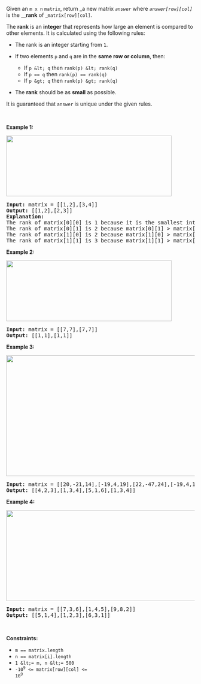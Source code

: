 Given an `` m x n `` `` matrix ``, return _a new matrix _`` answer ``_ where _`` answer[row][col] ``_ is the ____rank__ of _`` matrix[row][col] ``.

The __rank__ is an __integer__ that represents how large an element is compared to other elements. It is calculated using the following rules:

*   The rank is an integer starting from `` 1 ``.
*   If two elements `` p `` and `` q `` are in the __same row or column__, then:	
    
    *   If `` p &lt; q `` then `` rank(p) &lt; rank(q) ``
    *   If `` p == q `` then `` rank(p) == rank(q) ``
    *   If `` p &gt; q `` then `` rank(p) &gt; rank(q) ``
    
    
    
*   The __rank__ should be as __small__ as possible.

It is guaranteed that `` answer `` is unique under the given rules.

&nbsp;

__Example 1:__

<img alt="" src="https://assets.leetcode.com/uploads/2020/10/18/rank1.jpg" style="width: 442px; height: 162px;"/>

<pre>
<strong>Input:</strong> matrix = [[1,2],[3,4]]
<strong>Output:</strong> [[1,2],[2,3]]
<strong>Explanation:</strong>
The rank of matrix[0][0] is 1 because it is the smallest integer in its row and column.
The rank of matrix[0][1] is 2 because matrix[0][1] &gt; matrix[0][0] and matrix[0][0] is rank 1.
The rank of matrix[1][0] is 2 because matrix[1][0] &gt; matrix[0][0] and matrix[0][0] is rank 1.
The rank of matrix[1][1] is 3 because matrix[1][1] &gt; matrix[0][1], matrix[1][1] &gt; matrix[1][0], and both matrix[0][1] and matrix[1][0] are rank 2.
</pre>

__Example 2:__

<img alt="" src="https://assets.leetcode.com/uploads/2020/10/18/rank2.jpg" style="width: 442px; height: 162px;"/>

<pre>
<strong>Input:</strong> matrix = [[7,7],[7,7]]
<strong>Output:</strong> [[1,1],[1,1]]
</pre>

__Example 3:__

<img alt="" src="https://assets.leetcode.com/uploads/2020/10/18/rank3.jpg" style="width: 601px; height: 322px;"/>

<pre>
<strong>Input:</strong> matrix = [[20,-21,14],[-19,4,19],[22,-47,24],[-19,4,19]]
<strong>Output:</strong> [[4,2,3],[1,3,4],[5,1,6],[1,3,4]]
</pre>

__Example 4:__

<img alt="" src="https://assets.leetcode.com/uploads/2020/10/18/rank4.jpg" style="width: 601px; height: 242px;"/>

<pre>
<strong>Input:</strong> matrix = [[7,3,6],[1,4,5],[9,8,2]]
<strong>Output:</strong> [[5,1,4],[1,2,3],[6,3,1]]
</pre>

&nbsp;

__Constraints:__

*   `` m == matrix.length ``
*   `` n == matrix[i].length ``
*   `` 1 &lt;= m, n &lt;= 500 ``
*   <code>-10<sup>9</sup> &lt;= matrix[row][col] &lt;= 10<sup>9</sup></code>